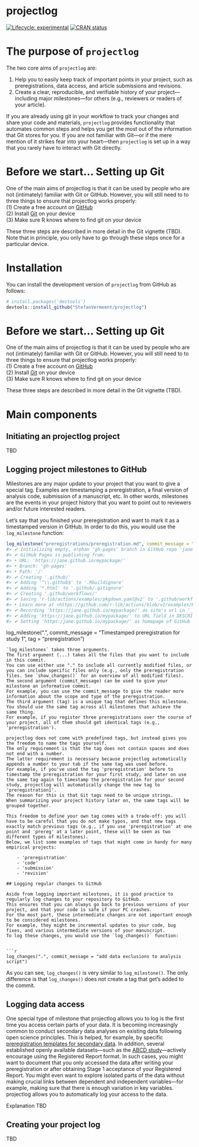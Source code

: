 
<!-- README.md is generated from README.Rmd. Please edit that file -->

# projectlog

<!-- badges: start -->

[![Lifecycle:
experimental](https://img.shields.io/badge/lifecycle-experimental-orange.svg)](https://lifecycle.r-lib.org/articles/stages.html#experimental)
[![CRAN
status](https://www.r-pkg.org/badges/version/projectlog)](https://CRAN.R-project.org/package=projectlog)  
<!-- badges: end -->

# The purpose of `projectlog`

The two core aims of `projectlog` are:

1.  Help you to easily keep track of important points in your project,
    such as preregistrations, data access, and article submissions and
    revisions.
2.  Create a clear, reproducible, and verifiable history of your
    project—including major milestones—for others (e.g., reviewers or
    readers of your article).

If you are already using git in your workflow to track your changes and
share your code and materials, `projectlog` provides functionality that
automates common steps and helps you get the most out of the information
that Git stores for you. If you are not familiar with Git—or if the mere
mention of it strikes fear into your heart—then `projectlog` is set up
in a way that you rarely have to interact with Git directly.

# Before we start… Setting up Git

One of the main aims of projectlog is that it can be used by people who are
not (intimately) familiar with Git or GitHub. However, you will still
need to to three things to ensure that projectlog works properly:<br> (1)
Create a free account on [GitHub](https://github.com/join)<br> (2)
Install [Git](https://git-scm.com/downloads) on your device<br> (3) Make
sure R knows where to find git on your device<br>

These three steps are described in more detail in the Git vignette
(TBD). Note that in principle, you only have to go through these steps
once for a particular device.

# Installation

You can install the development version of `projectlog` from GitHub as
follows:

``` r
# install.packages('devtools')
devtools::install_github("StefanVermeent/projectlog")
```

# Before we start… Setting up Git

One of the main aims of projectlog is that it can be used by people who are
not (intimately) familiar with Git or GitHub. However, you will still
need to to three things to ensure that projectlog works properly:<br> (1)
Create a free account on [GitHub](https://github.com/join)<br> (2)
Install [Git](https://git-scm.com/downloads) on your device<br> (3) Make
sure R knows where to find git on your device<br>

These three steps are described in more detail in the Git vignette
(TBD).

# Main components

## Initiating an projectlog project

TBD

## Logging project milestones to GitHub

Milestones are any major update to your project that you want to give a
special tag. Examples are timestamping a preregistration, a final
version of analysis code, submission of a manuscript, etc. In other
words, milestones are the events in your project history that you want
to point out to reviewers and/or future interested readers.

Let’s say that you finished your preregistration and want to mark it as
a timestamped version in GitHub. In order to do this, you would use the
`log_milestone` function:

``` r
log_milestone("preregistrations/preregistration.md", commit_message = "Timestamped preregistration for study 1", tag = "preregistration")
#> ✔ Initializing empty, orphan 'gh-pages' branch in GitHub repo 'jane/mypackage'
#> ✔ GitHub Pages is publishing from:
#> • URL: 'https://jane.github.io/mypackage/'
#> • Branch: 'gh-pages'
#> • Path: '/'
#> ✔ Creating '.github/'
#> ✔ Adding '^\\.github$' to '.Rbuildignore'
#> ✔ Adding '*.html' to '.github/.gitignore'
#> ✔ Creating '.github/workflows/'
#> ✔ Saving 'r-lib/actions/examples/pkgdown.yaml@v2' to '.github/workflows/pkgdown.yaml'
#> • Learn more at <https://github.com/r-lib/actions/blob/v2/examples/README.md>.
#> ✔ Recording 'https://jane.github.io/mypackage/' as site's url in '_pkgdown.yml'
#> ✔ Adding 'https://jane.github.io/mypackage/' to URL field in DESCRIPTION
#> ✔ Setting 'https:/jane.github.io/mypackage/' as homepage of GitHub repo 'jane/mypackage'
```

log_milestone(“.”, commit_message = “Timestamped preregistration for
study 1”, tag = “preregistration”)


    `log_milestones` takes three arguments.
    The first argument (...) takes all the files that you want to include in this commit.
    You can use either use "." to include all currently modified files, or you can include specific files only (e.g., only the preregistration files. See `show_changes()` for an overview of all modified files).
    The second argument (commit_message) can be used to give your milestone an informative commit.
    For example, you can use the commit_message to give the reader more information about the scope and type of the preregistration.
    The third argument (tag) is a unique tag that defines this milestone.
    You should use the same tag across all milestones that achieve the same thing.
    For example, if you register three preregistrations over the course of your project, all of them should get identical tags (e.g., 'preregistration').

    projectlog does not come with predefined tags, but instead gives you the freedom to name the tags yourself.
    The only requirement is that the tag does not contain spaces and does not end with a number.
    The latter requirement is necessary because projectlog automatically appends a number to your tab if the same tag was used before.
    For example, if you've used the tag 'preregistration' before to timestamp the preregistration for your first study, and later on use the same tag again to timestamp the preregistration for your second study, projectlog will automatically change the new tag to 'preregistration1'.
    The reason for this is that Git tags need to be unique strings.
    When summarizing your project history later on, the same tags will be grouped together.

    This freedom to define your own tag comes with a trade-off: you will have to be careful that you do not make typos, and that new tags exactly match previous tags (e.g., if you use 'preregistration' at one point and 'prereg' at a later point, these will be seen as two different types of milestones).
    Below, we list some examples of tags that might come in handy for many empirical projects:

        - 'preregistration'
        - 'code'
        - 'submission'
        - 'revision'

    ## Logging regular changes to GitHub

    Aside from logging important milestones, it is good practice to regularly log changes to your repository to GitHub.
    This ensures that you can always go back to previous versions of your project, and that your code is safe if your PC crashes.
    For the most part, these intermediate changes are not important enough to be considered milestones.
    For example, they might be incremental updates to your code, bug fixes, and various intermediate versions of your manuscript.
    To log these changes, you would use the `log_changes()` function:


    ```r
    log_changes(".", commit_message = "add data exclusions to analysis script")

As you can see, `log_changes()` is very similar to `log_milestone()`.
The only difference is that `log_changes()` does not create a tag that
get’s added to the commit.

## Logging data access

One special type of milestone that projectlog allows you to log is the first
time you access certain parts of your data. It is becoming increasingly
common to conduct secondary data analyses on existing data following
open science principles. This is helped, for example, by specific
[preregistration templates for secondary data](https://osf.io/x4gzt/).
In addition, several established openly available datasets—such as the
[ABCD study](https://abcdstudy.org/)—actively encourage using the
Registered Report format. In such cases, you might want to document that
you only accessed the data after writing your preregistration or after
obtaining Stage 1 acceptance of your Registered Report. You might even
want to explore isolated parts of the data without making crucial links
between dependent and independent variables—for example, making sure
that there is enough variation in key variables. projectlog allows you to
automatically log your access to the data.

Explanation TBD

## Creating your project log

TBD
